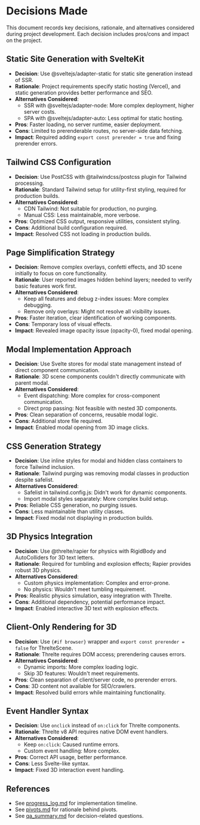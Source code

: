 # Decisions Made

This document records key decisions, rationale, and alternatives considered during project development. Each decision includes pros/cons and impact on the project.

## Static Site Generation with SvelteKit
- **Decision**: Use @sveltejs/adapter-static for static site generation instead of SSR.
- **Rationale**: Project requirements specify static hosting (Vercel), and static generation provides better performance and SEO.
- **Alternatives Considered**:
  - SSR with @sveltejs/adapter-node: More complex deployment, higher server costs.
  - SPA with @sveltejs/adapter-auto: Less optimal for static hosting.
- **Pros**: Faster loading, no server runtime, easier deployment.
- **Cons**: Limited to prerenderable routes, no server-side data fetching.
- **Impact**: Required adding `export const prerender = true` and fixing prerender errors.

## Tailwind CSS Configuration
- **Decision**: Use PostCSS with @tailwindcss/postcss plugin for Tailwind processing.
- **Rationale**: Standard Tailwind setup for utility-first styling, required for production builds.
- **Alternatives Considered**:
  - CDN Tailwind: Not suitable for production, no purging.
  - Manual CSS: Less maintainable, more verbose.
- **Pros**: Optimized CSS output, responsive utilities, consistent styling.
- **Cons**: Additional build configuration required.
- **Impact**: Resolved CSS not loading in production builds.

## Page Simplification Strategy
- **Decision**: Remove complex overlays, confetti effects, and 3D scene initially to focus on core functionality.
- **Rationale**: User reported images hidden behind layers; needed to verify basic features work first.
- **Alternatives Considered**:
  - Keep all features and debug z-index issues: More complex debugging.
  - Remove only overlays: Might not resolve all visibility issues.
- **Pros**: Faster iteration, clear identification of working components.
- **Cons**: Temporary loss of visual effects.
- **Impact**: Revealed image opacity issue (opacity-0), fixed modal opening.

## Modal Implementation Approach
- **Decision**: Use Svelte stores for modal state management instead of direct component communication.
- **Rationale**: 3D scene components couldn't directly communicate with parent modal.
- **Alternatives Considered**:
  - Event dispatching: More complex for cross-component communication.
  - Direct prop passing: Not feasible with nested 3D components.
- **Pros**: Clean separation of concerns, reusable modal logic.
- **Cons**: Additional store file required.
- **Impact**: Enabled modal opening from 3D image clicks.

## CSS Generation Strategy
- **Decision**: Use inline styles for modal and hidden class containers to force Tailwind inclusion.
- **Rationale**: Tailwind purging was removing modal classes in production despite safelist.
- **Alternatives Considered**:
  - Safelist in tailwind.config.js: Didn't work for dynamic components.
  - Import modal styles separately: More complex build setup.
- **Pros**: Reliable CSS generation, no purging issues.
- **Cons**: Less maintainable than utility classes.
- **Impact**: Fixed modal not displaying in production builds.

## 3D Physics Integration
- **Decision**: Use @threlte/rapier for physics with RigidBody and AutoColliders for 3D text letters.
- **Rationale**: Required for tumbling and explosion effects; Rapier provides robust 3D physics.
- **Alternatives Considered**:
  - Custom physics implementation: Complex and error-prone.
  - No physics: Wouldn't meet tumbling requirement.
- **Pros**: Realistic physics simulation, easy integration with Threlte.
- **Cons**: Additional dependency, potential performance impact.
- **Impact**: Enabled interactive 3D text with explosion effects.

## Client-Only Rendering for 3D
- **Decision**: Use `{#if browser}` wrapper and `export const prerender = false` for ThrelteScene.
- **Rationale**: Threlte requires DOM access; prerendering causes errors.
- **Alternatives Considered**:
  - Dynamic imports: More complex loading logic.
  - Skip 3D features: Wouldn't meet requirements.
- **Pros**: Clean separation of client/server code, no prerender errors.
- **Cons**: 3D content not available for SEO/crawlers.
- **Impact**: Resolved build errors while maintaining functionality.

## Event Handler Syntax
- **Decision**: Use `onclick` instead of `on:click` for Threlte components.
- **Rationale**: Threlte v8 API requires native DOM event handlers.
- **Alternatives Considered**:
  - Keep `on:click`: Caused runtime errors.
  - Custom event handling: More complex.
- **Pros**: Correct API usage, better performance.
- **Cons**: Less Svelte-like syntax.
- **Impact**: Fixed 3D interaction event handling.

## References
- See [progress_log.md](progress_log.md) for implementation timeline.
- See [pivots.md](pivots.md) for rationale behind pivots.
- See [qa_summary.md](qa_summary.md) for decision-related questions.